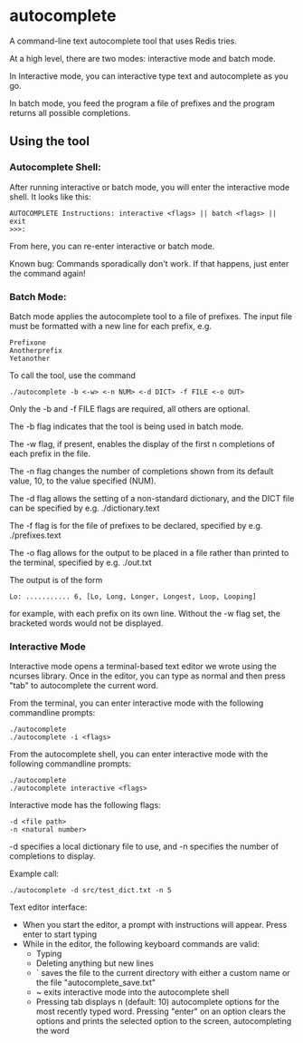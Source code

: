 # autocomplete
 A command-line text autocomplete tool that uses Redis tries.

 At a high level, there are two modes: interactive mode and batch mode. 

 In Interactive mode, you can interactive type text and autocomplete as you go.

 In batch mode, you feed the program a file of prefixes and the program returns all possible completions. 

## Using the tool

### Autocomplete Shell:
 After running interactive or batch mode, you will enter the interactive mode shell. It looks like this:
 ```
 AUTOCOMPLETE Instructions: interactive <flags> || batch <flags> || exit
 >>>: 
 ```
 From here, you can re-enter interactive or batch mode.
 
 Known bug: Commands sporadically don't work. If that happens, just enter the command again! 

### Batch Mode:
 Batch mode applies the autocomplete tool to a file of prefixes. The input file must be formatted with
 a new line for each prefix, e.g.
 ```
 Prefixone
 Anotherprefix
 Yetanother
 ```
 To call the tool, use the command
 ```
 ./autocomplete -b <-w> <-n NUM> <-d DICT> -f FILE <-o OUT>
 ```
 Only the -b and -f FILE flags are required, all others are optional.

 The -b flag indicates that the tool is being used in batch mode.

 The -w flag, if present, enables the display of the first n completions of each prefix in the file.

 The -n flag changes the number of completions shown from its default value, 10, to the value specified (NUM).

 The -d flag allows the setting of a non-standard dictionary, and the DICT file can be specified by e.g. ./dictionary.text

 The -f flag is for the file of prefixes to be declared, specified by e.g. ./prefixes.text

 The -o flag allows for the output to be placed in a file rather than printed to the terminal, specified by e.g. ./out.txt

 The output is of the form
 ```
 Lo: ........... 6, [Lo, Long, Longer, Longest, Loop, Looping]
 ```
 for example, with each prefix on its own line. Without the -w flag set, the bracketed words would not be displayed.

### Interactive Mode
 
 Interactive mode opens a terminal-based text editor we wrote using the ncurses library. Once in the editor, you can type as normal and then press "tab" to autocomplete the current word.

 From the terminal, you can enter interactive mode with the following commandline prompts:
 ```
 ./autocomplete
 ./autocomplete -i <flags>
 ```
 From the autocomplete shell, you can enter interactive mode with the following commandline prompts:
 ```
 ./autocomplete
 ./autocomplete interactive <flags>
 ```
  Interactive mode has the following flags:
  ```
  -d <file path> 
  -n <natural number>
  ```
  -d specifies a local dictionary file to use, and -n specifies the number of completions to display.

  Example call:
  ```
  ./autocomplete -d src/test_dict.txt -n 5
  ```

 Text editor interface:
* When you start the editor, a prompt with instructions will appear. Press enter to start typing
* While in the editor, the following keyboard commands are valid:
    * Typing
    * Deleting anything but new lines
    * ` saves the file to the current directory with either a custom name or the file "autocomplete_save.txt"
    * ~ exits interactive mode into the autocomplete shell
    * Pressing tab displays n (default: 10) autocomplete options for the most recently typed word. Pressing "enter" on an option clears the options and prints the selected option to the screen, autocompleting the word